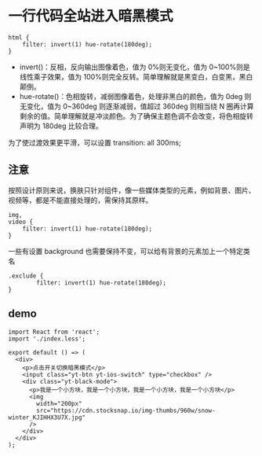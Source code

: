 # 一行代码全站进入暗黑模式

```tsx | pure
html {
    filter: invert(1) hue-rotate(180deg);
}

```

- invert()：反相，反向输出图像着色，值为 0%则无变化，值为 0~100%则是线性乘子效果，值为 100%则完全反转。简单理解就是黑变白，白变黑，黑白颠倒。
- hue-rotate()：色相旋转，减弱图像着色，处理非黑白的颜色，值为 0deg 则无变化，值为 0~360deg 则逐渐减弱，值超过 360deg 则相当绕 N 圈再计算剩余的值。简单理解就是冲淡颜色。为了确保主题色调不会改变，将色相旋转声明为 180deg 比较合理。

为了使过渡效果更平滑，可以设置 transition: all 300ms;

## 注意

按照设计原则来说，换肤只针对组件，像一些媒体类型的元素，例如背景、图片、视频等，都是不能直接处理的，需保持其原样。

```tsx | pure
img,
video {
    filter: invert(1) hue-rotate(180deg);
}
```

一些有设置 background 也需要保持不变，可以给有背景的元素加上一个特定类名

```tsx | pure
.exclude {
    	filter: invert(1) hue-rotate(180deg);
}
```

## demo

```tsx
import React from 'react';
import './index.less';

export default () => (
  <div>
    <p>点击开关切换暗黑模式</p>
    <input class="yt-btn yt-ios-switch" type="checkbox" />
    <div class="yt-black-mode">
      <p>我是一个小方块，我是一个小方块，我是一个小方块，我是一个小方块</p>
      <img
        width="200px"
        src="https://cdn.stocksnap.io/img-thumbs/960w/snow-winter_KJIHHX3U7X.jpg"
      />
    </div>
  </div>
);
```

